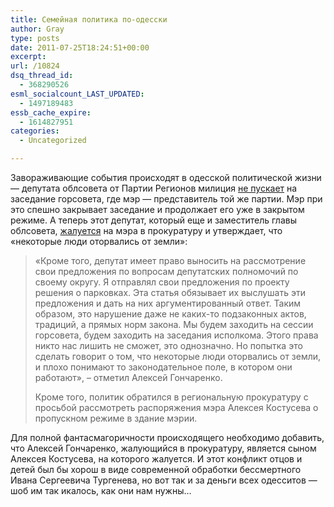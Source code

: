```yaml
---
title: Семейная политика по-одесски
author: Gray
type: posts
date: 2011-07-25T18:24:51+00:00
excerpt:
url: /10824
dsq_thread_id:
  - 368290526
esml_socialcount_LAST_UPDATED:
  - 1497189483
essb_cache_expire:
  - 1614827951
categories:
  - Uncategorized

---
```








Завораживающие события происходят в одесской политической жизни — депутата облсовета от Партии Регионов милиция [не пускает][1] на заседание горсовета, где мэр — представитель той же партии. Мэр при это спешно закрывает заседание и продолжает его уже в закрытом режиме. А теперь этот депутат, который еще и заместитель главы облсовета, [жалуется][2] на мэра в прокуратуру и утверждает, что &#171;некоторые люди оторвались от земли&#187;:

> «Кроме того, депутат имеет право выносить на рассмотрение свои предложения по вопросам депутатских полномочий по своему округу. Я отправлял свои предложения по проекту решения о парковках. Эта статья обязывает их выслушать эти предложения и дать на них аргументированный ответ. Таким образом, это нарушение даже не каких-то подзаконных актов, традиций, а прямых норм закона. Мы будем заходить на сессии горсовета, будем заходить на заседания исполкома. Этого права никто нас лишить не сможет, это однозначно. Но попытка это сделать говорит о том, что некоторые люди оторвались от земли, и плохо понимают то законодательное поле, в котором они работают», – отметил Алексей Гончаренко.
> 
> Кроме того, политик обратился в региональную прокуратуру с просьбой рассмотреть распоряжения мэра Алексея Костусева о пропускном режиме в здание мэрии.

Для полной фантасмагоричности происходящего необходимо добавить, что Алексей Гончаренко, жалующийся в прокуратуру, является сыном Алексея Костусева, на которого жалуется. И этот конфликт отцов и детей был бы хорош в виде современной обработки бессмертного Ивана Сергеевича Тургенева, но вот так и за деньги всех одесситов — шоб им так икалось, как они нам нужны…

 [1]: http://dumskaya.net/news/Alekseya-Gogncharenko-ne-puskayut-013659/
 [2]: http://dumskaya.net/news/1_-013835